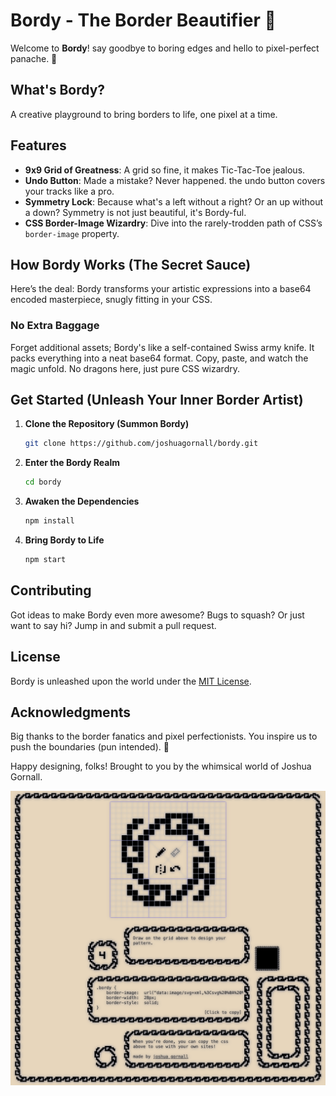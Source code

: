 # Bordy - The Border Beautifier 🎨

Welcome to **Bordy**! say goodbye to boring edges and hello to pixel-perfect panache. 🚀

## What's Bordy?

A creative playground to bring borders to life, one pixel at a time.

## Features

- **9x9 Grid of Greatness**: A grid so fine, it makes Tic-Tac-Toe jealous.
- **Undo Button**: Made a mistake? Never happened. the undo button covers your tracks like a pro.
- **Symmetry Lock**: Because what's a left without a right? Or an up without a down? Symmetry is not just beautiful, it's Bordy-ful.
- **CSS Border-Image Wizardry**: Dive into the rarely-trodden path of CSS’s `border-image` property.

## How Bordy Works (The Secret Sauce)

Here’s the deal: Bordy transforms your artistic expressions into a base64 encoded masterpiece, snugly fitting in your CSS.

### No Extra Baggage

Forget additional assets; Bordy's like a self-contained Swiss army knife. It packs everything into a neat base64 format. Copy, paste, and watch the magic unfold. No dragons here, just pure CSS wizardry.

## Get Started (Unleash Your Inner Border Artist)

1. **Clone the Repository (Summon Bordy)**
   ```bash
   git clone https://github.com/joshuagornall/bordy.git
   ```
2. **Enter the Bordy Realm**
   ```bash
   cd bordy
   ```
3. **Awaken the Dependencies**
   ```bash
   npm install
   ```
4. **Bring Bordy to Life**
   ```bash
   npm start
   ```

## Contributing

Got ideas to make Bordy even more awesome? Bugs to squash? Or just want to say hi? Jump in and submit a pull request.

## License

Bordy is unleashed upon the world under the [MIT License](LICENSE).

## Acknowledgments

Big thanks to the border fanatics and pixel perfectionists. You inspire us to push the boundaries (pun intended). 🎩

Happy designing, folks! Brought to you by the whimsical world of Joshua Gornall.

![img0](assets/screenshot.png)
